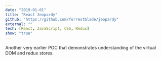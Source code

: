 ```yaml
---
date: "2019-01-01"
title: "React Jeopardy"
github: "https://github.com/forrestblade/jeopardy"
external: ""
tech: [React, JavaScript, CSS, Redux]
show: "true"
---
```


Another very earlier POC that demonstrates understanding of the virtual DOM and redux stores.
